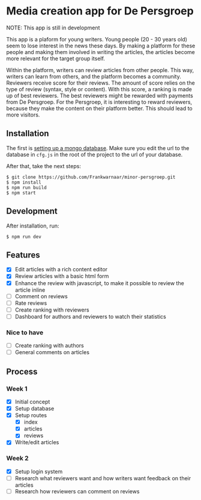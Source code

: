 # Media creation app for De Persgroep

NOTE: This app is still in development

This app is a plaform for young writers. Young people (20 - 30 years old) seem to lose interest in the news these days. By making a platform for these people and making them involved in writing the articles, the articles become more relevant for the target group itself. 

Within the platform, writers can review articles from other people. This way, writers can learn from others, and the platform becomes a community. Reviewers receive score for their reviews. The amount of score relies on the type of review (syntax, style or content). With this score, a ranking is made up of best reviewers. The best reviewers might be rewarded with payments from De Persgroep. For the Persgroep, it is interesting to reward reviewers, because they make the content on their platform better. This should lead to more visitors.

## Installation
The first is [setting up a mongo database](http://mongodb.github.io/node-mongodb-native/2.2/quick-start/quick-start/). Make sure you edit the url to the database in `cfg.js` in the root of the project to the url of your database.

After that, take the next steps:
```
$ git clone https://github.com/Frankwarnaar/minor-persgroep.git
$ npm install
$ npm run build
$ npm start
```

## Development
After installation, run:
```
$ npm run dev
```

## Features
* [x] Edit articles with a rich content editor
* [x] Review articles with a basic html form
* [x] Enhance the review with javascript, to make it possible to review the article inline
* [ ] Comment on reviews
* [ ] Rate reviews
* [ ] Create ranking with reviewers
* [ ] Dashboard for authors and reviewers to watch their statistics

### Nice to have
* [ ] Create ranking with authors
* [ ] General comments on articles

## Process

### Week 1
* [x] Initial concept
* [x] Setup database
* [x] Setup routes
  * [x] index
  * [x] articles
  * [x] reviews
* [x] Write/edit articles

### Week 2
* [x] Setup login system
* [ ] Research what reviewers want and how writers want feedback on their articles
* [ ] Research how reviewers can comment on reviews
